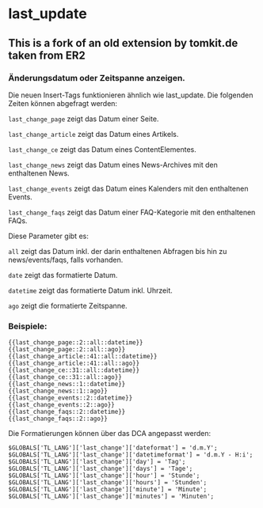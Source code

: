 # last_update

## This is a fork of an old extension by tomkit.de taken from ER2


### Änderungsdatum oder Zeitspanne anzeigen.
Die neuen Insert-Tags funktionieren ähnlich wie last_update.
Die folgenden Zeiten können abgefragt werden:

`last_change_page` zeigt das Datum einer Seite.

`last_change_article` zeigt das Datum eines Artikels.

`last_change_ce` zeigt das Datum eines ContentElementes.

`last_change_news` zeigt das Datum eines News-Archives mit den enthaltenen News.

`last_change_events` zeigt das Datum eines Kalenders mit den enthaltenen Events.

`last_change_faqs` zeigt das Datum einer FAQ-Kategorie mit den enthaltenen FAQs.

Diese Parameter gibt es:

`all` zeigt das Datum inkl. der darin enthaltenen Abfragen bis hin zu news/events/faqs, falls vorhanden.

`date` zeigt das formatierte Datum.

`datetime` zeigt das formatierte Datum inkl. Uhrzeit.

`ago` zeigt die formatierte Zeitspanne.

### Beispiele:

```
{{last_change_page::2::all::datetime}}
{{last_change_page::2::all::ago}}
{{last_change_article::41::all::datetime}}
{{last_change_article::41::all::ago}}
{{last_change_ce::31::all::datetime}}
{{last_change_ce::31::all::ago}}
{{last_change_news::1::datetime}}
{{last_change_news::1::ago}}
{{last_change_events::2::datetime}}
{{last_change_events::2::ago}}
{{last_change_faqs::2::datetime}}
{{last_change_faqs::2::ago}}
```

Die Formatierungen können über das DCA angepasst werden:

```
$GLOBALS['TL_LANG']['last_change']['dateformat'] = 'd.m.Y';
$GLOBALS['TL_LANG']['last_change']['datetimeformat'] = 'd.m.Y - H:i';
$GLOBALS['TL_LANG']['last_change']['day'] = 'Tag';
$GLOBALS['TL_LANG']['last_change']['days'] = 'Tage';
$GLOBALS['TL_LANG']['last_change']['hour'] = 'Stunde';
$GLOBALS['TL_LANG']['last_change']['hours'] = 'Stunden';
$GLOBALS['TL_LANG']['last_change']['minute'] = 'Minute';
$GLOBALS['TL_LANG']['last_change']['minutes'] = 'Minuten';
```
